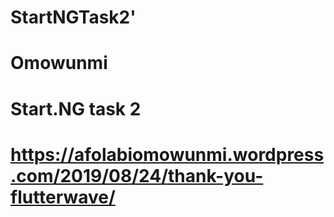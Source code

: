 # StartNGTask2'
# Omowunmi 
# Start.NG task 2
# https://afolabiomowunmi.wordpress.com/2019/08/24/thank-you-flutterwave/
